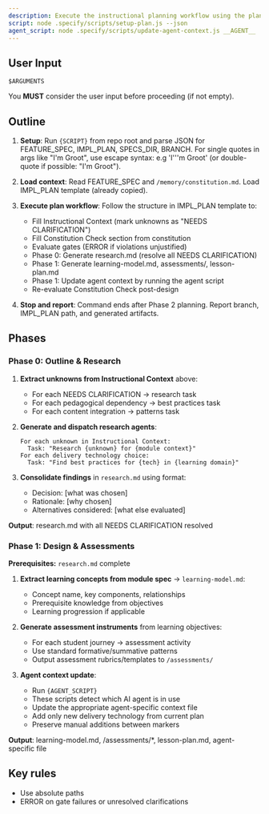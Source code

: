 ```yaml
---
description: Execute the instructional planning workflow using the plan template to generate instructional design artifacts.
script: node .specify/scripts/setup-plan.js --json
agent_script: node .specify/scripts/update-agent-context.js __AGENT__
---
```


## User Input

```text
$ARGUMENTS
```

You **MUST** consider the user input before proceeding (if not empty).

## Outline

1. **Setup**: Run `{SCRIPT}` from repo root and parse JSON for FEATURE_SPEC, IMPL_PLAN, SPECS_DIR, BRANCH. For single quotes in args like "I'm Groot", use escape syntax: e.g 'I'\''m Groot' (or double-quote if possible: "I'm Groot").

2. **Load context**: Read FEATURE_SPEC and `/memory/constitution.md`. Load IMPL_PLAN template (already copied).

3. **Execute plan workflow**: Follow the structure in IMPL_PLAN template to:
   - Fill Instructional Context (mark unknowns as "NEEDS CLARIFICATION")
   - Fill Constitution Check section from constitution
   - Evaluate gates (ERROR if violations unjustified)
   - Phase 0: Generate research.md (resolve all NEEDS CLARIFICATION)
   - Phase 1: Generate learning-model.md, assessments/, lesson-plan.md
   - Phase 1: Update agent context by running the agent script
   - Re-evaluate Constitution Check post-design

4. **Stop and report**: Command ends after Phase 2 planning. Report branch, IMPL_PLAN path, and generated artifacts.

## Phases

### Phase 0: Outline & Research

1. **Extract unknowns from Instructional Context** above:
   - For each NEEDS CLARIFICATION → research task
   - For each pedagogical dependency → best practices task
   - For each content integration → patterns task

2. **Generate and dispatch research agents**:
   ```
   For each unknown in Instructional Context:
     Task: "Research {unknown} for {module context}"
   For each delivery technology choice:
     Task: "Find best practices for {tech} in {learning domain}"
   ```

3. **Consolidate findings** in `research.md` using format:
   - Decision: [what was chosen]
   - Rationale: [why chosen]
   - Alternatives considered: [what else evaluated]

**Output**: research.md with all NEEDS CLARIFICATION resolved

### Phase 1: Design & Assessments

**Prerequisites:** `research.md` complete

1. **Extract learning concepts from module spec** → `learning-model.md`:
   - Concept name, key components, relationships
   - Prerequisite knowledge from objectives
   - Learning progression if applicable

2. **Generate assessment instruments** from learning objectives:
   - For each student journey → assessment activity
   - Use standard formative/summative patterns
   - Output assessment rubrics/templates to `/assessments/`

3. **Agent context update**:
   - Run `{AGENT_SCRIPT}`
   - These scripts detect which AI agent is in use
   - Update the appropriate agent-specific context file
   - Add only new delivery technology from current plan
   - Preserve manual additions between markers

**Output**: learning-model.md, /assessments/*, lesson-plan.md, agent-specific file

## Key rules

- Use absolute paths
- ERROR on gate failures or unresolved clarifications
